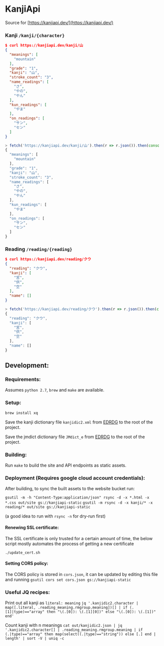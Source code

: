 # KanjiApi

Source for [https://kanjiapi.dev/](https://kanjiapi.dev/)

### Kanji `/kanji/{character}`
```json
$ curl https://kanjiapi.dev/kanji/山
{
  "meanings": [
    "mountain"
  ],
  "grade": "1",
  "kanji": "山",
  "stroke_count": "3",
  "name_readings": [
    "さ",
    "やの",
    "やん"
  ],
  "kun_readings": [
    "やま"
  ],
  "on_readings": [
    "サン",
    "セン"
  ]
}
```

```javascript
> fetch('https://kanjiapi.dev/kanji/山').then(r => r.json()).then(console.log);
{
  "meanings": [
    "mountain"
  ],
  "grade": "1",
  "kanji": "山",
  "stroke_count": "3",
  "name_readings": [
    "さ",
    "やの",
    "やん"
  ],
  "kun_readings": [
    "やま"
  ],
  "on_readings": [
    "サン",
    "セン"
  ]
}
```

### Reading `/reading/{reading}`
```json
$ curl https://kanjiapi.dev/reading/クウ
{
  "reading": "クウ",
  "kanji": [
    "宮",
    "供",
    "空"
  ],
  "name": []
}
```

```javascript
> fetch('https://kanjiapi.dev/reading/クウ').then(r => r.json()).then(console.log);
{
  "reading": "クウ",
  "kanji": [
    "宮",
    "供",
    "空"
  ],
  "name": []
}
```

## Development:

### Requirements:

Assumes `python 2.7`, `brew` and `make` are available.

### Setup:

`brew install xq`

Save the kanji dictionary file `kanjidic2.xml` from [EDRDG](http://www.edrdg.org/wiki/index.php/KANJIDIC_Project) to the root of the project.

Save the jmdict dictionary file `JMdict_e` from [EDRDG](http://www.edrdg.org/wiki/index.php/JMdict-EDICT_Dictionary_Project) to the root of the project.

### Building:

Run `make` to build the site and API endpoints as static assets.

### Deployment (Requires google cloud account credentials):

After building, to sync the built assets to the website bucket run:

`gsutil -m -h "Content-Type:application/json" rsync -d -x *.html -x *.css out/site gs://kanjiapi-static`
`gsutil -m rsync -d -x kanji/* -x reading/* out/site gs://kanjiapi-static`

(a good idea to run with `rsync -n` for dry-run first)

#### Renewing SSL certificate:

The SSL certificate is only trusted for a certain amount of time, the below script mostly automates
the process of getting a new certificate

`./update_cert.sh`

#### Setting CORS policy:

The CORS policy is stored in `cors.json`, it can be updated by editing this file and running `gsutil cors set cors.json gs://kanjiapi-static`

### Useful JQ recipes:

Print out all kanji as `literal: meaning`
`jq '.kanjidic2.character | map([.literal, .reading_meaning.rmgroup.meaning])[] | if (.[1]|type)=="array" then "\(.[0]): \(.[1][0])" else "\(.[0]): \(.[1])" end'`

Count kanji with n meanings
`cat out/kanjidic2.json | jq '.kanjidic2.character[] | .reading_meaning.rmgroup.meaning | if (.|type)=="array" then map(select((.|type)=="string")) else [.] end | length' | sort -V | uniq -c`
